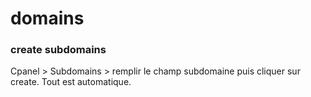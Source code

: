 # domains


### create subdomains

Cpanel > Subdomains > remplir le champ subdomaine puis cliquer sur create. Tout est automatique.
